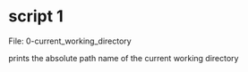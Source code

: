 # script 1
File: 0-current_working_directory

prints the absolute path name of the current working directory
